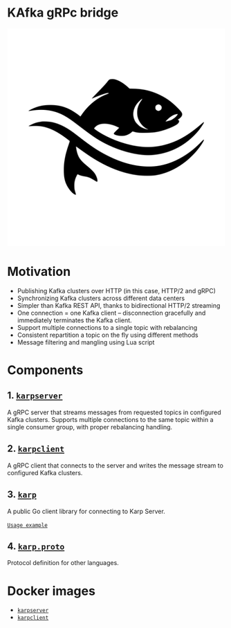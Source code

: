 # **KA**fka g**RP**c bridge

![karp logo](assets/KARP_LOGO.svg)

# Motivation

* Publishing Kafka clusters over HTTP (in this case, HTTP/2 and gRPC)
* Synchronizing Kafka clusters across different data centers
* Simpler than Kafka REST API, thanks to bidirectional HTTP/2 streaming
* One connection = one Kafka client – disconnection gracefully and immediately terminates the Kafka client.
* Support multiple connections to a single topic with rebalancing
* Consistent repartition a topic on the fly using different methods
* Message filtering and mangling using Lua script

# Components

## 1. [`karpserver`](cmd/karpserver)

A gRPC server that streams messages from requested topics in configured Kafka clusters.
Supports multiple connections to the same topic within a single consumer group, with proper rebalancing handling.

## 2. [`karpclient`](cmd/karpclient)

A gRPC client that connects to the server and writes the message stream to configured Kafka clusters.

## 3. [`karp`](pkg/karp)

A public Go client library for connecting to Karp Server.

[`Usage example`](examples/karpclient.go)

## 4. [`karp.proto`](proto/karp.proto)

Protocol definition for other languages.

# Docker images

* [`karpserver`](https://hub.docker.com/repository/docker/thedolphin/karpserver/)
* [`karpclient`](https://hub.docker.com/repository/docker/thedolphin/karpclient/)
